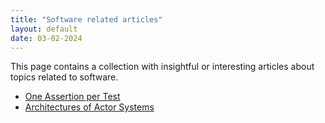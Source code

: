 ```yaml
---
title: "Software related articles"
layout: default
date: 03-02-2024
---
```


This page contains a collection with insightful or interesting articles about topics related to software.

- [One Assertion per Test](/notes/software/testing/one-assertion-per-test)
- [Architectures of Actor Systems](/notes/software/actors/architectures-of-actor-systems.md)